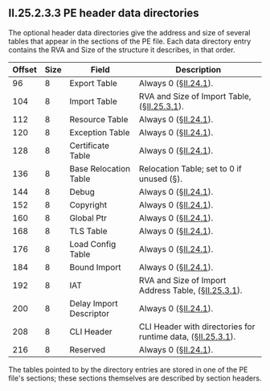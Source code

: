 ## II.25.2.3.3 PE header data directories

The optional header data directories give the address and size of several tables that appear in the sections of the PE file. Each data directory entry contains the RVA and Size of the structure it describes, in that order. 

 Offset | Size | Field | Description
 ---- | ---- | ---- | ----
 96 | 8 | Export Table | Always 0 (§[II.24.1](ii.24.1-fixed-fields.md)).
 104 | 8 | Import Table | RVA and Size of Import Table, (§[II.25.3.1]((#todo-missing-hyperlink))).
 112 | 8 | Resource Table | Always 0 (§[II.24.1](ii.24.1-fixed-fields.md)).
 120 | 8 | Exception Table | Always 0 (§[II.24.1](ii.24.1-fixed-fields.md)).
 128 | 8 | Certificate Table | Always 0 (§[II.24.1](ii.24.1-fixed-fields.md)).
 136 | 8 | Base Relocation Table | Relocation Table; set to 0 if unused (§).
 144 | 8 | Debug | Always 0 (§[II.24.1](ii.24.1-fixed-fields.md)).
 152 | 8 | Copyright | Always 0 (§[II.24.1](ii.24.1-fixed-fields.md)).
 160 | 8 | Global Ptr | Always 0 (§[II.24.1](ii.24.1-fixed-fields.md)).
 168 | 8 | TLS Table | Always 0 (§[II.24.1](ii.24.1-fixed-fields.md)).
 176 | 8 | Load Config Table | Always 0 (§[II.24.1](ii.24.1-fixed-fields.md)).
 184 | 8 | Bound Import | Always 0 (§[II.24.1](ii.24.1-fixed-fields.md)).
 192 | 8 | IAT | RVA and Size of Import Address Table, (§[II.25.3.1](ii.25.3.1-import-table-and-import-address-table-iat.md)).
 200 | 8 | Delay Import Descriptor | Always 0 (§[II.24.1](ii.24.1-fixed-fields.md)).
 208 | 8 | CLI Header | CLI Header with directories for runtime data, (§[II.25.3.1](ii.25.3.1-import-table-and-import-address-table-iat.md)).
 216 | 8 | Reserved | Always 0 (§[II.24.1](ii.24.1-fixed-fields.md)). 

The tables pointed to by the directory entries are stored in one of the PE file's sections; these sections themselves are described by section headers.
